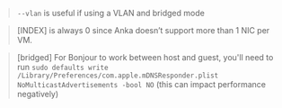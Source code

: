 > `--vlan` is useful if using a VLAN and bridged mode

> [INDEX] is always 0 since Anka doesn’t support more than 1 NIC per VM.

> [bridged] For Bonjour to work between host and guest, you'll need to run `sudo defaults write /Library/Preferences/com.apple.mDNSResponder.plist NoMulticastAdvertisements -bool NO` (this can impact performance negatively)